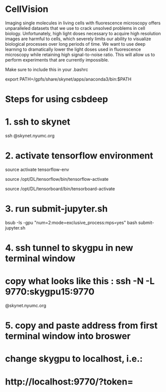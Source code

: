# CellVision
Imaging single molecules in living cells with fluorescence microscopy offers unparalleled datasets that we use to crack unsolved problems in cell biology. Unfortunately, high light doses necessary to acquire high resolution images are harmful to cells, which severely limits our ability to visualize biological processes over long periods of time. We want to use deep learning to dramatically lower the light doses used in fluorescence microscopy while retaining high signal-to-noise ratio. This will allow us to perform experiments that are currently impossible.

Make sure to include this in your .bashrc

export PATH=/gpfs/share/skynet/apps/anaconda3/bin:$PATH

# Steps for using csbdeep

# 1. ssh to skynet
ssh <netid>@skynet.nyumc.org

# 2. activate tensorflow environment

source activate tensorflow-env

source /opt/DL/tensorflow/bin/tensorflow-activate

source /opt/DL/tensorboard/bin/tensorboard-activate

# 3. run submit-jupyter.sh
bsub -Is -gpu "num=2:mode=exclusive_process:mps=yes" bash submit-jupyter.sh

# 4. ssh tunnel to skygpu in new terminal window
# copy what looks like this : ssh -N -L 9770:skygpu15:9770
<netid>@skynet.nyumc.org

# 5. copy and paste address from first terminal window into broswer
# change skygpu to localhost, i.e.:
# http://localhost:9770/?token=<some token>
